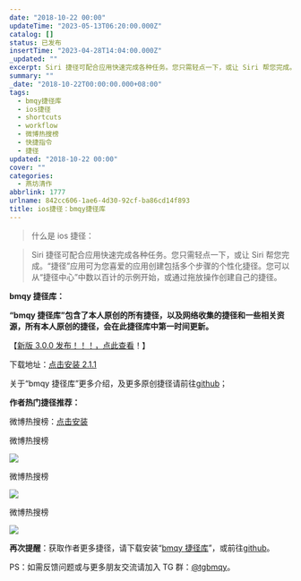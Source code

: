 ```yaml
---
date: "2018-10-22 00:00"
updateTime: "2023-05-13T06:20:00.000Z"
catalog: []
status: 已发布
insertTime: "2023-04-28T14:04:00.000Z"
_updated: ""
excerpt: Siri 捷径可配合应用快速完成各种任务。您只需轻点一下，或让 Siri 帮您完成。“捷径”应用可为您喜爱的应用创建包括多个步骤的个性化捷径。您可以从“捷径中心”中数以百计的示例开始，或通过拖放操作创建自己的捷径。
summary: ""
_date: "2018-10-22T00:00:00.000+08:00"
tags:
  - bmqy捷径库
  - ios捷径
  - shortcuts
  - workflow
  - 微博热搜榜
  - 快捷指令
  - 捷径
updated: "2018-10-22 00:00"
cover: ""
categories:
  - 燕坊清作
abbrlink: 1777
urlname: 842cc606-1ae6-4d30-92cf-ba86cd14f893
title: ios捷径：bmqy捷径库
---
```


> 什么是 ios 捷径：

> Siri 捷径可配合应用快速完成各种任务。您只需轻点一下，或让 Siri 帮您完成。“捷径”应用可为您喜爱的应用创建包括多个步骤的个性化捷径。您可以从“捷径中心”中数以百计的示例开始，或通过拖放操作创建自己的捷径。

**bmqy 捷径库：**

**“bmqy 捷径库”包含了本人原创的所有捷径，以及网络收集的捷径和一些相关资源，所有本人原创的捷径，会在此捷径库中第一时间更新。**

【[新版 3.0.0 发布！！！，点此查看](https://www.bmqy.net/2342.html)！】

下载地址：[点击安装 2.1.1](https://www.icloud.com/shortcuts/064d72c6690a41b9b6d03f7e9084d022)

关于“bmqy 捷径库”更多介绍，及更多原创捷径请前往[github](https://github.com/bmqy)；

**作者热门捷径推荐：**

微博热搜榜：[点击安装](https://www.bmqy.net/1798.html)

微博热搜榜

![](https://image.bmqy.net/upload/Fto5o-5ea0sNMlW_75VgGJCv2AcJ.jpg)

微博热搜榜

![](https://image.bmqy.net/upload/Fto5o-5ea0sNMlW_75VgGJCv2AcJ.jpg)

微博热搜榜

![](https://image.bmqy.net/upload/Fto5o-5ea0sNMlW_75VgGJCv2AcJ.jpg)

**再次提醒**：获取作者更多捷径，请下载安装“[bmqy 捷径库](https://www.icloud.com/shortcuts/064d72c6690a41b9b6d03f7e9084d022)”，或前往[github](https://github.com/bmqy)。

PS：如需反馈问题或与更多朋友交流请加入 TG 群：[@tgbmqy](https://t.me/tgbmqy)。
